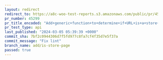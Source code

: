 ```yaml
---
layout: redirect
redirect_to: https://a8c-woo-test-reports.s3.amazonaws.com/public/pr/45299/api/index.html
pr_number: 45299
pr_title_encoded: "Add+generic+function+to+determine+if+URL+is+a+store+page"
pr_test_type: api
last_published: "2024-03-05 05:39:39 +0000"
commit_sha: 7bf2c0944306d7f5fd977c8fa7cf4f35d7e5f37a
commit_message: "Fix lint"
branch_name: add/is-store-page
passed: true
---
```


